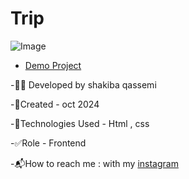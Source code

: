 # Trip
![Image](https://github.com/user-attachments/assets/617e4c82-6e25-4e77-822c-97f3203a5ee7)
- [Demo Project](https://shakiba-qassemi-dev.github.io/Trip/)

-👩‍💻 Developed by shakiba qassemi

-📆Created - oct 2024

-🔧Technologies Used - Html , css 

-✅Role - Frontend

-📬How to reach me : with my [instagram]()
